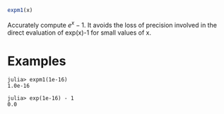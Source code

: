 ```julia
expm1(x)
```

Accurately compute $e^x-1$. It avoids the loss of precision involved in the direct evaluation of exp(x)-1 for small values of x.

# Examples

```jldoctest
julia> expm1(1e-16)
1.0e-16

julia> exp(1e-16) - 1
0.0
```

